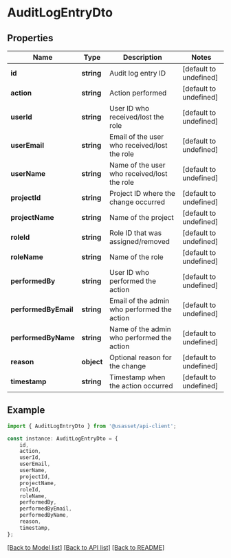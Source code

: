 # AuditLogEntryDto


## Properties

Name | Type | Description | Notes
------------ | ------------- | ------------- | -------------
**id** | **string** | Audit log entry ID | [default to undefined]
**action** | **string** | Action performed | [default to undefined]
**userId** | **string** | User ID who received/lost the role | [default to undefined]
**userEmail** | **string** | Email of the user who received/lost the role | [default to undefined]
**userName** | **string** | Name of the user who received/lost the role | [default to undefined]
**projectId** | **string** | Project ID where the change occurred | [default to undefined]
**projectName** | **string** | Name of the project | [default to undefined]
**roleId** | **string** | Role ID that was assigned/removed | [default to undefined]
**roleName** | **string** | Name of the role | [default to undefined]
**performedBy** | **string** | User ID who performed the action | [default to undefined]
**performedByEmail** | **string** | Email of the admin who performed the action | [default to undefined]
**performedByName** | **string** | Name of the admin who performed the action | [default to undefined]
**reason** | **object** | Optional reason for the change | [default to undefined]
**timestamp** | **string** | Timestamp when the action occurred | [default to undefined]

## Example

```typescript
import { AuditLogEntryDto } from '@usasset/api-client';

const instance: AuditLogEntryDto = {
    id,
    action,
    userId,
    userEmail,
    userName,
    projectId,
    projectName,
    roleId,
    roleName,
    performedBy,
    performedByEmail,
    performedByName,
    reason,
    timestamp,
};
```

[[Back to Model list]](../README.md#documentation-for-models) [[Back to API list]](../README.md#documentation-for-api-endpoints) [[Back to README]](../README.md)

